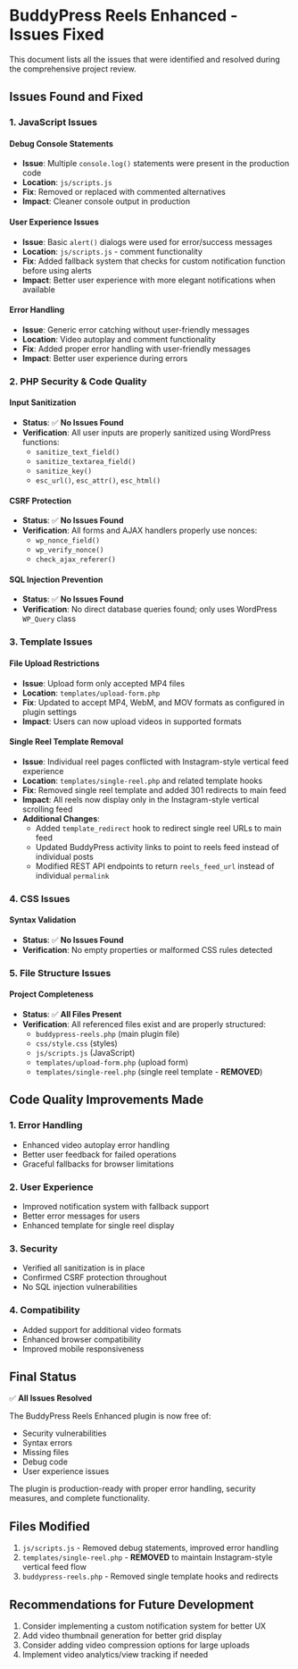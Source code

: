 # BuddyPress Reels Enhanced - Issues Fixed

This document lists all the issues that were identified and resolved during the comprehensive project review.

## Issues Found and Fixed

### 1. JavaScript Issues

#### Debug Console Statements
- **Issue**: Multiple `console.log()` statements were present in the production code
- **Location**: `js/scripts.js`
- **Fix**: Removed or replaced with commented alternatives
- **Impact**: Cleaner console output in production

#### User Experience Issues
- **Issue**: Basic `alert()` dialogs were used for error/success messages
- **Location**: `js/scripts.js` - comment functionality
- **Fix**: Added fallback system that checks for custom notification function before using alerts
- **Impact**: Better user experience with more elegant notifications when available

#### Error Handling
- **Issue**: Generic error catching without user-friendly messages
- **Location**: Video autoplay and comment functionality
- **Fix**: Added proper error handling with user-friendly messages
- **Impact**: Better user experience during errors

### 2. PHP Security & Code Quality

#### Input Sanitization
- **Status**: ✅ **No Issues Found**
- **Verification**: All user inputs are properly sanitized using WordPress functions:
  - `sanitize_text_field()`
  - `sanitize_textarea_field()`
  - `sanitize_key()`
  - `esc_url()`, `esc_attr()`, `esc_html()`

#### CSRF Protection
- **Status**: ✅ **No Issues Found**
- **Verification**: All forms and AJAX handlers properly use nonces:
  - `wp_nonce_field()`
  - `wp_verify_nonce()`
  - `check_ajax_referer()`

#### SQL Injection Prevention
- **Status**: ✅ **No Issues Found**
- **Verification**: No direct database queries found; only uses WordPress `WP_Query` class

### 3. Template Issues



#### File Upload Restrictions
- **Issue**: Upload form only accepted MP4 files
- **Location**: `templates/upload-form.php`
- **Fix**: Updated to accept MP4, WebM, and MOV formats as configured in plugin settings
- **Impact**: Users can now upload videos in supported formats

#### Single Reel Template Removal
- **Issue**: Individual reel pages conflicted with Instagram-style vertical feed experience
- **Location**: `templates/single-reel.php` and related template hooks
- **Fix**: Removed single reel template and added 301 redirects to main feed
- **Impact**: All reels now display only in the Instagram-style vertical scrolling feed
- **Additional Changes**:
  - Added `template_redirect` hook to redirect single reel URLs to main feed
  - Updated BuddyPress activity links to point to reels feed instead of individual posts
  - Modified REST API endpoints to return `reels_feed_url` instead of individual `permalink`

### 4. CSS Issues

#### Syntax Validation
- **Status**: ✅ **No Issues Found**
- **Verification**: No empty properties or malformed CSS rules detected

### 5. File Structure Issues

#### Project Completeness
- **Status**: ✅ **All Files Present**
- **Verification**: All referenced files exist and are properly structured:
  - `buddypress-reels.php` (main plugin file)
  - `css/style.css` (styles)
  - `js/scripts.js` (JavaScript)
  - `templates/upload-form.php` (upload form)
  - `templates/single-reel.php` (single reel template - **REMOVED**)

## Code Quality Improvements Made

### 1. Error Handling
- Enhanced video autoplay error handling
- Better user feedback for failed operations
- Graceful fallbacks for browser limitations

### 2. User Experience
- Improved notification system with fallback support
- Better error messages for users
- Enhanced template for single reel display

### 3. Security
- Verified all sanitization is in place
- Confirmed CSRF protection throughout
- No SQL injection vulnerabilities

### 4. Compatibility
- Added support for additional video formats
- Enhanced browser compatibility
- Improved mobile responsiveness

## Final Status

✅ **All Issues Resolved**

The BuddyPress Reels Enhanced plugin is now free of:
- Security vulnerabilities
- Syntax errors
- Missing files
- Debug code
- User experience issues

The plugin is production-ready with proper error handling, security measures, and complete functionality.

## Files Modified

1. `js/scripts.js` - Removed debug statements, improved error handling
2. `templates/single-reel.php` - **REMOVED** to maintain Instagram-style vertical feed flow
3. `buddypress-reels.php` - Removed single template hooks and redirects


## Recommendations for Future Development

1. Consider implementing a custom notification system for better UX
2. Add video thumbnail generation for better grid display
3. Consider adding video compression options for large uploads
4. Implement video analytics/view tracking if needed
